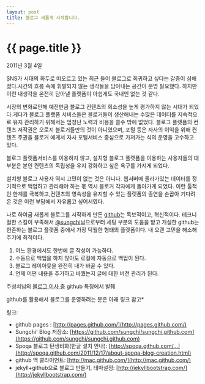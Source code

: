 ```yaml
---
layout: post
title: 블로그 새롭게 시작합니다. 
---
```


{{ page.title }}
================

<p class="meta">2011년 3월 4일</p>

SNS가 시대의 화두로 떠오르고 있는 최근 들어 블로그로 회귀하고 싶다는 갈증이 심해졌다.시간의 흐름 속에 휘발되지 않는 
생각들을 담아내는 공간이 분명 필요했다. 하지만 이런 내생각을 온전히 담아낼 플랫폼이 아쉽게도 국내엔 없는 것 같다. 

시장의 변화로인해 예전만큼 블로그 컨텐츠의 희소성을 높게 평가하지 않는 시대가 되었다.게다가 블로그 플랫폼 서비스들은
블로거들이 생산해내는 수많은 데이터를 지속적으로 유지 관리하기 위해서는 엄청난 노력과 비용을 쓸수 밖에 없었다. 
블로그 플랫폼의 컨텐츠 저작권은 오로지 블로거들만의 것이 아니였으며, 포털 등은 자사의 이익을 위해 컨텐츠 주권을 블로거
에게서 자사 포털서비스 중심으로 가져가는 식의 운영을 고수하고 있다. 

블로그 플랫폼서비스를 이용하지 않고, 설치형 블로그 플랫폼을 이용하는 사용자들의 대부분은 본인 컨텐츠의 독립성을
유지 강화하고 싶은 욕구를 가지게 되었다.  

설치형 블로그 사용자 역시 고민이 없는 것은 아니다. 웹서버에 올라가있는 데이터를 정기적으로 백업하고 관리해야 하는 몫
역시 블로거 각자에게 돌아가게 되었다. 이런 툴적인 한계를 극복하고,컨텐츠의 영속성을 유지할 수 있는 플랫폼의 출연을 
손꼽아 기다려온 것은 이런 부담에서 자유롭고 싶어서였다. 

나로 하여금 새롭게 블로그를 시작하게 만든 [github](http://pages.github.com/)는 독보적이고, 혁신적이다. 
테크니컬한 스킬이 부족해서 [@sungchi](http://sungchi.github.com)님으로부터 세팅 부분의 도움을 받고 개설한 github는 현존하는 블로그 플랫폼 중에서 가장 탁월한 형태의 플랫폼이다. 
내 오랜 고민을 해소해 주기에 최적이다.  

1. 어느 환경에서도 한번에 글 작성이 가능하다.
2. 수동으로 백업을 하지 않아도 로컬에 자동으로 백업이 된다.
3. 블로그 레이아웃을 완전히 내가 바꿀 수 있다.
4. 언제 어떤 내용을 추가하고 바꿨는지 글에 대한 버전 관리가 된다.

주성치님의 [블로그 이사 중](http://sungchi.github.com/2012/03/04/move-to-new-blog.html) github 특징에서 발췌

github를 활용해서 블로그를 운영하려는 분은 아래 링크 참고* 

링크:

* github pages : [http://pages.github.com/](http://pages.github.com/)
* Sungchi' Blog 저장소: [https://github.com/sungchi/sungchi.github.com](https://github.com/sungchi/sungchi.github.com)
* Spoqa 블로그 탄생비화(한글 설치 안내): [http://spoqa.github.com/...](http://spoqa.github.com/2011/12/17/about-spoqa-blog-creation.html)
* github 맥 클라이언트: [http://mac.github.com/](http://mac.github.com/)
* jekyll+github으로 블로그 만들기, 테마설정: [http://jekyllbootstrap.com/](http://jekyllbootstrap.com/)




